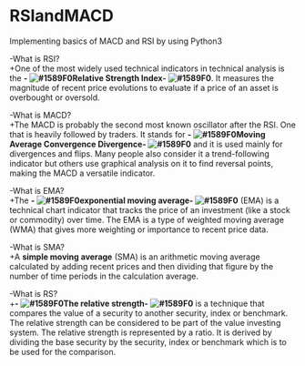 # RSIandMACD
Implementing basics of MACD and RSI by using Python3

-What is RSI?\
+One of the most widely used technical indicators in technical analysis is the **- ![#1589F0](https://via.placeholder.com/15/1589F0/000000?text=+)Relative Strength Index- ![#1589F0](https://via.placeholder.com/15/1589F0/000000?text=+)**. It measures the magnitude of recent price evolutions to evaluate if a price of an asset is overbought or oversold.


-What is MACD?\
+The MACD is probably the second most known oscillator after the RSI. One that is heavily followed by traders. It stands for **- ![#1589F0](https://via.placeholder.com/15/1589F0/000000?text=+)Moving Average Convergence Divergence- ![#1589F0](https://via.placeholder.com/15/1589F0/000000?text=+)** and it is used mainly for divergences and flips. Many people also consider it a trend-following indicator but others use graphical analysis on it to find reversal points, making the MACD a versatile indicator.

-What is EMA?\
+The **- ![#1589F0](https://via.placeholder.com/15/1589F0/000000?text=+)exponential moving average- ![#1589F0](https://via.placeholder.com/15/1589F0/000000?text=+)** (EMA) is a technical chart indicator that tracks the price of an investment (like a stock or commodity) over time. The EMA is a type of weighted moving average (WMA) that gives more weighting or importance to recent price data.

-What is SMA?\
+A **simple moving average** (SMA) is an arithmetic moving average calculated by adding recent prices and then dividing that figure by the number of time periods in the calculation average.

-What is RS?\
+**- ![#1589F0](https://via.placeholder.com/15/1589F0/000000?text=+)The relative strength- ![#1589F0](https://via.placeholder.com/15/1589F0/000000?text=+)** is a technique that compares the value of a security to another security, index or benchmark. The relative strength can be considered to be part of the value investing system. The relative strength is represented by a ratio. It is derived by dividing the base security by the security, index or benchmark which is to be used for the comparison.

